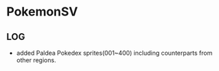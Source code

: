 # PokemonSV

## LOG
- added Paldea Pokedex sprites(001~400) including counterparts from other regions.